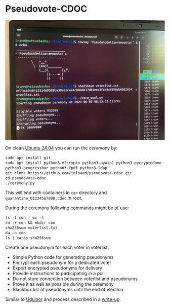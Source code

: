 # Pseudovote-CDOC

![Creating pseudonyms for all ~1 million voters in Estonia](ima_e73c52f_e.jpeg)

On clean [Ubuntu 24.04](https://releases.ubuntu.com/noble/) you can run the ceremony by:

```
sudo apt install git
sudo apt install python3-m2crypto python3-pyasn1 python3-pycryptodome python3-progressbar python3-fpdf python3-ldap
git clone https://github.com/infoaed/pseudovote-cdoc.git
cd pseudovote-cdoc
./ceremony.py
```

This will end with containers in `con` directory and `quarantine_01234567890.cdoc` in root.

During the ceremony following commands might be of use:

```
ls -1 con | wc -l
rm -r con && mkdir con
sha256sum voterlist.txt
du -h con
ls | xargs sha256sum
```

Create one pseudonym for each voter in voterlist:

* Simple Python code for generating pseudonyms
* Encrypt each pseudonym for a dedicated voter
* Export encrypted pseudonyms for delivery
* Provide instructions to participating in a poll
* Do not store connection between voterlist and pseudonyms
* Prove it as well as possible during the ceremony
* Blackbox list of pseudonyms until the end of election

Similar to [Uduloor](https://github.com/infoaed/uduloor) and process described in a [write-up](https://gafgaf.infoaed.ee/en/posts/pseudonymous-voting-in-wikimedia/).
